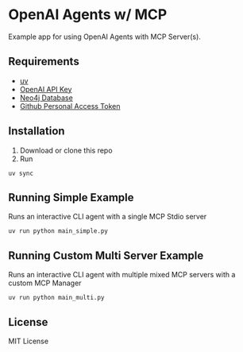 # OpenAI Agents w/ MCP

Example app for using OpenAI Agents with MCP Server(s).


## Requirements
- [uv](https://docs.astral.sh/uv/)
- [OpenAI API Key](https://platform.openai.com)
- [Neo4j Database](https://neo4j.com)
- [Github Personal Access Token](https://docs.github.com/en/authentication/keeping-your-account-and-data-secure/managing-your-personal-access-tokens)

## Installation
1. Download or clone this repo
2. Run
```
uv sync
```

## Running Simple Example
Runs an interactive CLI agent with a single MCP Stdio server
```
uv run python main_simple.py 
```

## Running Custom Multi Server Example
Runs an interactive CLI agent with multiple mixed MCP servers with a custom MCP Manager
```
uv run python main_multi.py
```

## License
MIT License